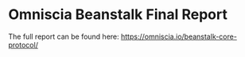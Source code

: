 # Omniscia Beanstalk Final Report

The full report can be found here: https://omniscia.io/beanstalk-core-protocol/

